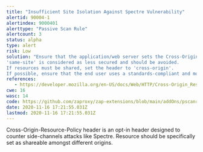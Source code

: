 ```yaml
---
title: "Insufficient Site Isolation Against Spectre Vulnerability"
alertid: 90004-1
alertindex: 9000401
alerttype: "Passive Scan Rule"
alertcount: 3
status: alpha
type: alert
risk: Low
solution: "Ensure that the application/web server sets the Cross-Origin-Resource-Policy header appropriately, and that it sets the Cross-Origin-Resource-Policy header to 'same-origin' for all web pages.
'same-site' is considered as less secured and should be avoided.
If resources must be shared, set the header to 'cross-origin'.
If possible, ensure that the end user uses a standards-compliant and modern web browser that supports the Cross-Origin-Resource-Policy header (https://caniuse.com/mdn-http_headers_cross-origin-resource-policy)."
references:
   - https://developer.mozilla.org/en-US/docs/Web/HTTP/Cross-Origin_Resource_Policy_(CORP)
cwe: 16
wasc: 14
code: https://github.com/zaproxy/zap-extensions/blob/main/addOns/pscanrulesAlpha/src/main/java/org/zaproxy/zap/extension/pscanrulesAlpha/SiteIsolationScanRule.java
date: 2020-11-16 17:21:55.031Z
lastmod: 2020-11-16 17:21:55.031Z
---
```

Cross-Origin-Resource-Policy header is an opt-in header designed to counter side-channels attacks like Spectre. Resource should be specifically set as shareable amongst different origins.
